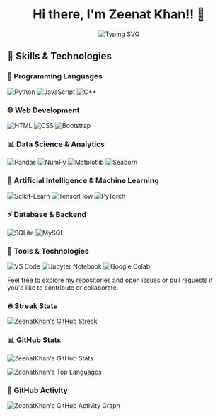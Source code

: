 <h1 align="center">Hi there, I'm Zeenat Khan!! 👋</h1>
<p align="center">
  <a href="https://github.com/Zeenat-Khan"><img src="https://readme-typing-svg.herokuapp.com?size=24&center=true&vCenter=true&width=500&lines=Front+End+Developer;Python+Coding+Tutor+and+Trainer;Web+Developer;AI+and+ML+Explorer" alt="Typing SVG" /></a>
</p>


## 🚀 Skills & Technologies  

### 🐍 Programming Languages  
![Python](https://img.shields.io/badge/Python-3776AB?style=for-the-badge&logo=python&logoColor=white) 
![JavaScript](https://img.shields.io/badge/JavaScript-F7DF1E?style=for-the-badge&logo=javascript&logoColor=black) 
![C++](https://img.shields.io/badge/C++-00599C?style=for-the-badge&logo=cplusplus&logoColor=white)  

### 🌐 Web Development  
![HTML](https://img.shields.io/badge/HTML5-E34F26?style=for-the-badge&logo=html5&logoColor=white) 
![CSS](https://img.shields.io/badge/CSS3-1572B6?style=for-the-badge&logo=css3&logoColor=white) 
![Bootstrap](https://img.shields.io/badge/Bootstrap-563D7C?style=for-the-badge&logo=bootstrap&logoColor=white)  

### 📊 Data Science & Analytics  
![Pandas](https://img.shields.io/badge/Pandas-150458?style=for-the-badge&logo=pandas&logoColor=white) 
![NumPy](https://img.shields.io/badge/NumPy-013243?style=for-the-badge&logo=numpy&logoColor=white) 
![Matplotlib](https://img.shields.io/badge/Matplotlib-11557C?style=for-the-badge&logo=python&logoColor=white) 
![Seaborn](https://img.shields.io/badge/Seaborn-3776AB?style=for-the-badge&logo=python&logoColor=white)  

### 🤖 Artificial Intelligence & Machine Learning  
![Scikit-Learn](https://img.shields.io/badge/Scikit--Learn-F7931E?style=for-the-badge&logo=scikit-learn&logoColor=white) 
![TensorFlow](https://img.shields.io/badge/TensorFlow-FF6F00?style=for-the-badge&logo=tensorflow&logoColor=white) 
![PyTorch](https://img.shields.io/badge/PyTorch-EE4C2C?style=for-the-badge&logo=pytorch&logoColor=white)  

### ⚡ Database & Backend  
![SQLite](https://img.shields.io/badge/SQLite-003B57?style=for-the-badge&logo=sqlite&logoColor=white) 
![MySQL](https://img.shields.io/badge/MySQL-4479A1?style=for-the-badge&logo=mysql&logoColor=white)  

### 🔧 Tools & Technologies  
![VS Code](https://img.shields.io/badge/VS%20Code-007ACC?style=for-the-badge&logo=visual-studio-code&logoColor=white) 
![Jupyter Notebook](https://img.shields.io/badge/Jupyter-F37626?style=for-the-badge&logo=jupyter&logoColor=white) 
![Google Colab](https://img.shields.io/badge/Google%20Colab-F9AB00?style=for-the-badge&logo=googlecolab&logoColor=white)  


Feel free to explore my repositories and open issues or pull requests if you'd like to contribute or collaborate.

### 🔥 Streak Stats  
[![ZeenatKhan's GitHub Streak](https://streak-stats.demolab.com/?user=ZeenatKhan&theme=dark&hide_border=true)](https://git.io/streak-stats)


 

### 📊 GitHub Stats  
![ZeenatKhan's GitHub Stats](https://github-readme-stats.vercel.app/api?username=ZeenatKhan&show_icons=true&theme=radical)


![ZeenatKhan's Top Languages](https://github-readme-stats.vercel.app/api/top-langs/?username=ZeenatKhan&layout=compact&theme=radical)

### 🚀 GitHub Activity  
![ZeenatKhan's GitHub Activity Graph](https://github-readme-activity-graph.vercel.app/graph?username=ZeenatKhan&theme=github-dark)  
